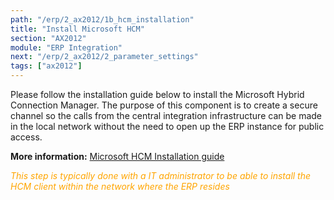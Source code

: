 ```yaml
---
path: "/erp/2_ax2012/1b_hcm_installation"
title: "Install Microsoft HCM"
section: "AX2012"
module: "ERP Integration"
next: "/erp/2_ax2012/2_parameter_settings"
tags: ["ax2012"]
---
```


Please follow the installation guide below to install the Microsoft Hybrid Connection Manager. The purpose of this component is to create a secure channel so the calls from the central integration infrastructure can be made in the local network without the need to open up the ERP instance for public access.

**More information:** [Microsoft HCM Installation guide](https://success.mediusflow.com/documentation/cts-documentation/Cloud-Connectors/General/Microsoft_HCM/ "Microsoft Hybrid Connection Manager - Installation Guide
")

<span style="color:orange">*This step is typically done with a IT administrator to be able to install the HCM client within the  network where the ERP resides*</span>